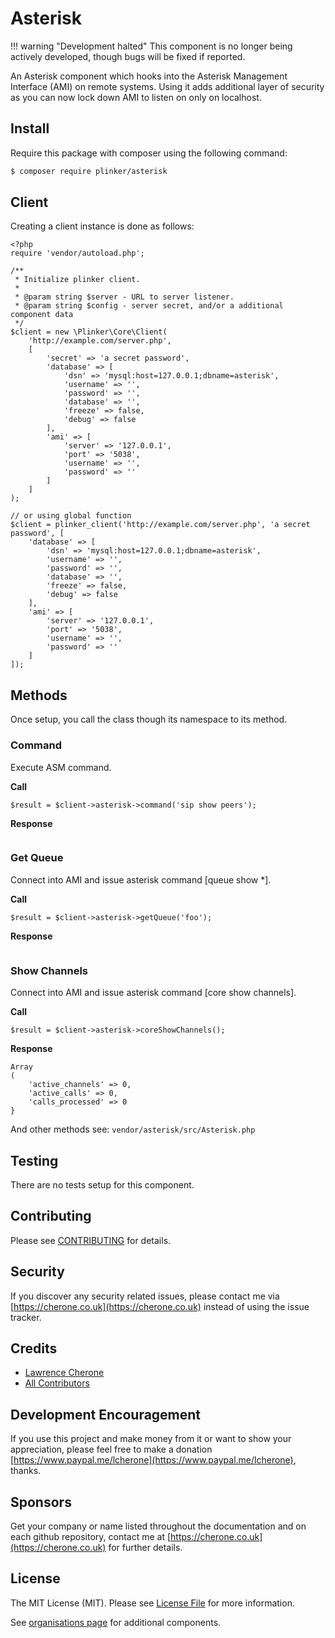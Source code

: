 # Asterisk

!!! warning "Development halted"
    This component is no longer being actively developed, though bugs will be fixed if reported.

An Asterisk component which hooks into the Asterisk Management Interface (AMI) on remote systems. 
Using it adds additional layer of security as you can now lock down AMI to listen on only on localhost.

## Install

Require this package with composer using the following command:

``` bash
$ composer require plinker/asterisk
```

## Client

Creating a client instance is done as follows:


    <?php
    require 'vendor/autoload.php';

    /**
     * Initialize plinker client.
     *
     * @param string $server - URL to server listener.
     * @param string $config - server secret, and/or a additional component data
     */
    $client = new \Plinker\Core\Client(
        'http://example.com/server.php',
        [
            'secret' => 'a secret password',
            'database' => [
                'dsn' => 'mysql:host=127.0.0.1;dbname=asterisk',
                'username' => '',
                'password' => '',
                'database' => '',
                'freeze' => false,
                'debug' => false
            ],
            'ami' => [
                'server' => '127.0.0.1',
                'port' => '5038',
                'username' => '',
                'password' => ''
            ]
        ]
    );
    
    // or using global function
    $client = plinker_client('http://example.com/server.php', 'a secret password', [
        'database' => [
            'dsn' => 'mysql:host=127.0.0.1;dbname=asterisk',
            'username' => '',
            'password' => '',
            'database' => '',
            'freeze' => false,
            'debug' => false
        ],
        'ami' => [
            'server' => '127.0.0.1',
            'port' => '5038',
            'username' => '',
            'password' => ''
        ]
    ]);
   
 
## Methods

Once setup, you call the class though its namespace to its method.


### Command

Execute ASM command.

**Call**


```
$result = $client->asterisk->command('sip show peers');
```

**Response**
```

```

### Get Queue

Connect into AMI and issue asterisk command [queue show *].

**Call**


```
$result = $client->asterisk->getQueue('foo');
```

**Response**
```

```

### Show Channels

Connect into AMI and issue asterisk command [core show channels].

**Call**


```
$result = $client->asterisk->coreShowChannels();
```

**Response**
```
Array
(
    'active_channels' => 0,
    'active_calls' => 0,
    'calls_processed' => 0
}
```

And other methods see: `vendor/asterisk/src/Asterisk.php`

## Testing

There are no tests setup for this component.

## Contributing

Please see [CONTRIBUTING](https://github.com/plinker-rpc/asterisk/blob/master/CONTRIBUTING) for details.

## Security

If you discover any security related issues, please contact me via [https://cherone.co.uk](https://cherone.co.uk) instead of using the issue tracker.

## Credits

- [Lawrence Cherone](https://github.com/lcherone)
- [All Contributors](https://github.com/plinker-rpc/asterisk/graphs/contributors)


## Development Encouragement

If you use this project and make money from it or want to show your appreciation,
please feel free to make a donation [https://www.paypal.me/lcherone](https://www.paypal.me/lcherone), thanks.

## Sponsors

Get your company or name listed throughout the documentation and on each github repository, contact me at [https://cherone.co.uk](https://cherone.co.uk) for further details.

## License

The MIT License (MIT). Please see [License File](https://github.com/plinker-rpc/asterisk/blob/master/LICENSE) for more information.

See [organisations page](https://github.com/plinker-rpc) for additional components.
